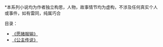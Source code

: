 *本系列小说均为作者独立构思，人物，故事情节均为虚构，不涉及任何真实个人或事件，如有雷同，纯属巧合

目录：
- [《愿赌服输》](https://kano1021.github.io/fakelover)
- [《公主传说》](https://kano1021.github.io/pricelessprincess)
